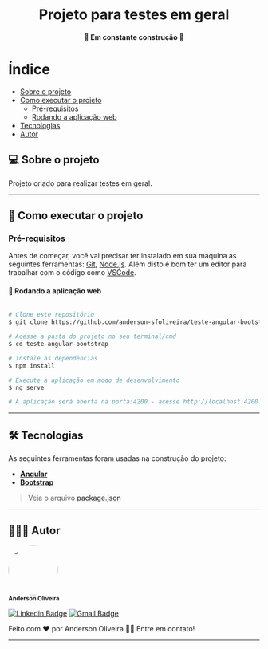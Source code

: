 <h1 align="center">
  Projeto para testes em geral
</h1>

<h4 align="center">
	🚧 Em constante construção 🚧
</h4>

Índice
=================
<!--ts-->
   * [Sobre o projeto](#-sobre-o-projeto)
   * [Como executar o projeto](#-como-executar-o-projeto)
     * [Pré-requisitos](#pré-requisitos)
     * [Rodando a aplicação web](#user-content--rodando-a-aplicação-web)
   * [Tecnologias](#-tecnologias)
   * [Autor](#-autor)
<!--te-->


## 💻 Sobre o projeto

Projeto criado para realizar testes em geral.

---

## 🚀 Como executar o projeto

### Pré-requisitos

Antes de começar, você vai precisar ter instalado em sua máquina as seguintes ferramentas:
[Git](https://git-scm.com), [Node.js](https://nodejs.org/en/). 
Além disto é bom ter um editor para trabalhar com o código como [VSCode](https://code.visualstudio.com/).

#### 🧭 Rodando a aplicação web

```bash

# Clone este repositório
$ git clone https://github.com/anderson-sfoliveira/teste-angular-bootstrap.git

# Acesse a pasta do projeto no seu terminal/cmd
$ cd teste-angular-bootstrap

# Instale as dependências
$ npm install

# Execute a aplicação em modo de desenvolvimento
$ ng serve

# A aplicação será aberta na porta:4200 - acesse http://localhost:4200

```

---

## 🛠 Tecnologias

As seguintes ferramentas foram usadas na construção do projeto:

-   **[Angular](https://angular.io/)**
-   **[Bootstrap](https://getbootstrap.com/)**

> Veja o arquivo  [package.json](https://github.com/anderson-sfoliveira/teste-angular-bootstrap/blob/master/package.json)

---

## 👨🏽‍💻 Autor

<a href="https://www.linkedin.com/in/anderson-sfoliveira/">
 <img style="border-radius: 50%;" src="https://avatars.githubusercontent.com/u/2175235?s=400&u=432d3456eb62f2df111abdccd667976321f6f74a&v=4" width="100px;" alt=""/>
 <br />
 <sub><b>Anderson Oliveira</b></sub></a> <a href="https://www.linkedin.com/in/anderson-sfoliveira/" title="Anderson Oliveira"></a>
 <br />

[![Linkedin Badge](https://img.shields.io/badge/-Anderson-blue?style=flat-square&logo=Linkedin&logoColor=white&link=https://www.linkedin.com/in/anderson-sfoliveira/)](https://www.linkedin.com/in/anderson-sfoliveira/) 
[![Gmail Badge](https://img.shields.io/badge/-anderson.sfoliveira@gmail.com-c14438?style=flat-square&logo=Gmail&logoColor=white&link=mailto:anderson.sfoliveira@gmail.com)](mailto:anderson.sfoliveira@gmail.com)

Feito com ❤️ por Anderson Oliveira 👋🏽 Entre em contato!

---
